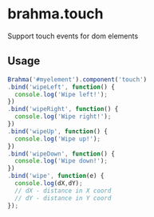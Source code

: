 brahma.touch
============

Support touch events for dom elements

## Usage
```javascript
Brahma('#myelement').component('touch')
.bind('wipeLeft', function() {
  console.log('Wipe left!');
})
.bind('wipeRight', function() {
  console.log('Wipe right!');
})
.bind('wipeUp', function() {
  console.log('Wipe up!');
})
.bind('wipeDown', function() {
  console.log('Wipe down!');
})
.bind('wipe', function(e) {
  console.log(dX,dY);
  // dX - distance in X coord
  // dY - distance in Y coord
});
```
